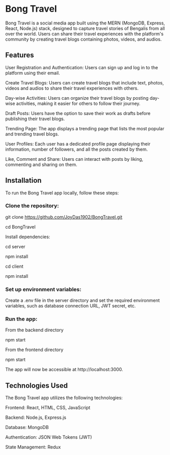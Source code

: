 # Bong Travel
Bong Travel is a social media app built using the MERN (MongoDB, Express, React, Node.js) stack, designed to capture travel stories of Bengalis from all over the world. Users can share their travel experiences with the platform's community by creating travel blogs containing photos, videos, and audios.

## Features

User Registration and Authentication: Users can sign up and log in to the platform using their email.

Create Travel Blogs: Users can create travel blogs that include text, photos, videos and audios to share their travel experiences with others.

Day-wise Activities: Users can organize their travel blogs by posting day-wise activities, making it easier for others to follow their journey.

Draft Posts: Users have the option to save their work as drafts before publishing their travel blogs.

Trending Page: The app displays a trending page that lists the most popular and trending travel blogs.

User Profiles: Each user has a dedicated profile page displaying their information, number of followers, and all the posts created by them.

Like, Comment and Share: Users can interact with posts by liking, commenting and sharing on them.

## Installation
To run the Bong Travel app locally, follow these steps:

### Clone the repository:

git clone https://github.com/JoyDas1902/BongTravel.git

cd BongTravel

Install dependencies:

cd server

npm install

cd client

npm install

### Set up environment variables:
Create a .env file in the server directory and set the required environment variables, such as database connection URL, JWT secret, etc.

### Run the app:

From the backend directory

npm start

From the frontend directory

npm start

The app will now be accessible at http://localhost:3000.

## Technologies Used
The Bong Travel app utilizes the following technologies:

Frontend: React, HTML, CSS, JavaScript

Backend: Node.js, Express.js

Database: MongoDB

Authentication: JSON Web Tokens (JWT)

State Management: Redux